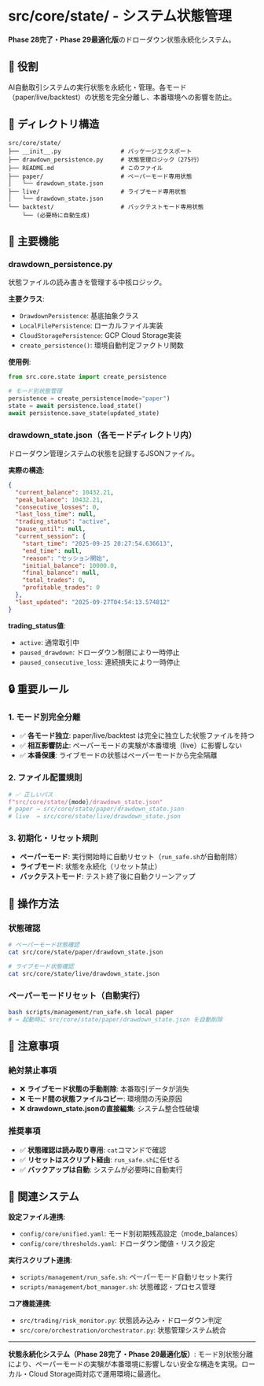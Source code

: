 # src/core/state/ - システム状態管理

**Phase 28完了・Phase 29最適化版**のドローダウン状態永続化システム。

## 🎯 役割

AI自動取引システムの実行状態を永続化・管理。各モード（paper/live/backtest）の状態を完全分離し、本番環境への影響を防止。

## 📂 ディレクトリ構造

```
src/core/state/
├── __init__.py                 # パッケージエクスポート
├── drawdown_persistence.py     # 状態管理ロジック（275行）
├── README.md                   # このファイル
├── paper/                      # ペーパーモード専用状態
│   └── drawdown_state.json
├── live/                       # ライブモード専用状態
│   └── drawdown_state.json
└── backtest/                   # バックテストモード専用状態
    └── (必要時に自動生成)
```

## 🔧 主要機能

### **drawdown_persistence.py**
状態ファイルの読み書きを管理する中核ロジック。

**主要クラス**:
- `DrawdownPersistence`: 基底抽象クラス
- `LocalFilePersistence`: ローカルファイル実装
- `CloudStoragePersistence`: GCP Cloud Storage実装
- `create_persistence()`: 環境自動判定ファクトリ関数

**使用例**:
```python
from src.core.state import create_persistence

# モード別状態管理
persistence = create_persistence(mode="paper")
state = await persistence.load_state()
await persistence.save_state(updated_state)
```

### **drawdown_state.json（各モードディレクトリ内）**
ドローダウン管理システムの状態を記録するJSONファイル。

**実際の構造**:
```json
{
  "current_balance": 10432.21,
  "peak_balance": 10432.21,
  "consecutive_losses": 0,
  "last_loss_time": null,
  "trading_status": "active",
  "pause_until": null,
  "current_session": {
    "start_time": "2025-09-25 20:27:54.636613",
    "end_time": null,
    "reason": "セッション開始",
    "initial_balance": 10000.0,
    "final_balance": null,
    "total_trades": 0,
    "profitable_trades": 0
  },
  "last_updated": "2025-09-27T04:54:13.574812"
}
```

**trading_status値**:
- `active`: 通常取引中
- `paused_drawdown`: ドローダウン制限により一時停止
- `paused_consecutive_loss`: 連続損失により一時停止

## 🔒 重要ルール

### **1. モード別完全分離**
- ✅ **各モード独立**: paper/live/backtest は完全に独立した状態ファイルを持つ
- ✅ **相互影響防止**: ペーパーモードの実験が本番環境（live）に影響しない
- ✅ **本番保護**: ライブモードの状態はペーパーモードから完全隔離

### **2. ファイル配置規則**
```python
# ✅ 正しいパス
f"src/core/state/{mode}/drawdown_state.json"
# paper → src/core/state/paper/drawdown_state.json
# live  → src/core/state/live/drawdown_state.json
```

### **3. 初期化・リセット規則**
- **ペーパーモード**: 実行開始時に自動リセット（`run_safe.sh`が自動削除）
- **ライブモード**: 状態を永続化（リセット禁止）
- **バックテストモード**: テスト終了後に自動クリーンアップ

## 🔧 操作方法

### **状態確認**
```bash
# ペーパーモード状態確認
cat src/core/state/paper/drawdown_state.json

# ライブモード状態確認
cat src/core/state/live/drawdown_state.json
```

### **ペーパーモードリセット（自動実行）**
```bash
bash scripts/management/run_safe.sh local paper
# → 起動時に src/core/state/paper/drawdown_state.json を自動削除
```

## 🚨 注意事項

### **絶対禁止事項**
- ❌ **ライブモード状態の手動削除**: 本番取引データが消失
- ❌ **モード間の状態ファイルコピー**: 環境間の汚染原因
- ❌ **drawdown_state.jsonの直接編集**: システム整合性破壊

### **推奨事項**
- ✅ **状態確認は読み取り専用**: `cat`コマンドで確認
- ✅ **リセットはスクリプト経由**: `run_safe.sh`に任せる
- ✅ **バックアップは自動**: システムが必要時に自動実行

## 🔗 関連システム

**設定ファイル連携**:
- `config/core/unified.yaml`: モード別初期残高設定（mode_balances）
- `config/core/thresholds.yaml`: ドローダウン閾値・リスク設定

**実行スクリプト連携**:
- `scripts/management/run_safe.sh`: ペーパーモード自動リセット実行
- `scripts/management/bot_manager.sh`: 状態確認・プロセス管理

**コア機能連携**:
- `src/trading/risk_monitor.py`: 状態読み込み・ドローダウン判定
- `src/core/orchestration/orchestrator.py`: 状態管理システム統合

---

**状態永続化システム（Phase 28完了・Phase 29最適化版）**: モード別状態分離により、ペーパーモードの実験が本番環境に影響しない安全な構造を実現。ローカル・Cloud Storage両対応で運用環境に最適化。